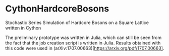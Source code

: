 # CythonHardcoreBosons
Stochastic Series Simulation of Hardcore Bosons on a Square Lattice written in Cython

The preliminary prototype was written in Julia, which can still be seen from the fact that the job creation script is written in Julia. Results obtained with this code were used in (arXiv:1707.00663)[https://arxiv.org/pdf/1707.00663].
